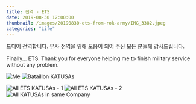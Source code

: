 ```yaml
---
title: 전역 - ETS
date: 2019-08-30 12:00:00
thumbnail: /images/20190830-ets-from-rok-army/IMG_3382.jpeg
categories: "Life"
---
```


드디어 전역합니다. 무사 전역을 위해 도움이 되어 주신 모든 분들께 감사드립니다.

Finally... ETS. Thank you for everyone helping me to finish military service without any problem.

<!-- more -->

<div class="justified-gallery">

![Me](/images/20190830-ets-from-rok-army/IMG_0112.jpeg)
![Bataillon KATUSAs](/images/20190830-ets-from-rok-army/IMG_3382.jpeg)

</div>

<div class="justified-gallery">

![All ETS KATUSAs - 1](/images/20190830-ets-from-rok-army/IMG_0174.jpg)
![All ETS KATUSAs - 2](/images/20190830-ets-from-rok-army/IMG_0181.jpg)
![All KATUSAs in same Company](/images/20190830-ets-from-rok-army/IMG_0176.jpg)

</div>
<br/>
